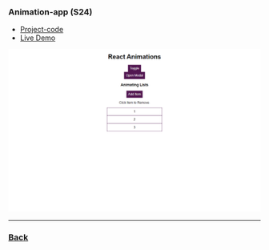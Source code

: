 ### Animation-app (S24)

- [Project-code](../../Projects/16-animation-app/project/)
- [Live Demo](https://animation-sepia.vercel.app/)

![animation](../../screens/animation-app.png)

---

### [Back](../readme.md)
